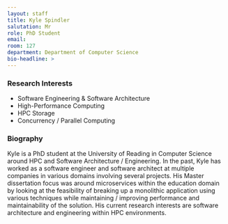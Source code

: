 ```yaml
---
layout: staff
title: Kyle Spindler
salutation: Mr
role: PhD Student
email:
room: 127
department: Department of Computer Science
bio-headline: >
---
```


### Research Interests

* Software Engineering & Software Architecture
* High-Performance Computing
* HPC Storage
* Concurrency / Parallel Computing

### Biography

Kyle is a PhD student at the University of Reading in Computer Science around HPC and Software Architecture / Engineering. In the past, Kyle has worked as a software engineer and software architect at multiple companies in various domains involving several projects. His Master dissertation focus was around microservices within the education domain by looking at the feasibility of breaking up a monolithic application using various techniques while maintaining / improving performance and maintainability of the solution. His current research interests are software architecture and engineering within HPC environments.
